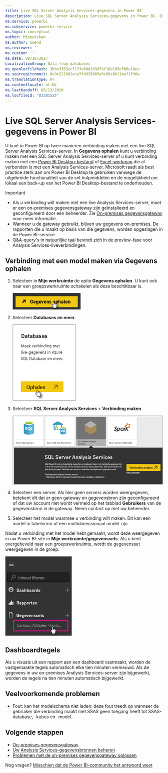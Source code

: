 ```yaml
---
title: Live SQL Server Analysis Services-gegevens in Power BI
description: Live SQL Server Analysis Services-gegevens in Power BI. Dit wordt gedaan via een gegevensbron die is geconfigureerd voor een bedrijfsgateway.
ms.service: powerbi
ms.subservice: powerbi-service
ms.topic: conceptual
author: Minewiskan
ms.author: owend
ms.reviewer: ''
ms.custom: ''
ms.date: 08/10/2017
LocalizationGroup: Data from databases
ms.openlocfilehash: 3bbe3763ecf17fe80d1b3859f18e105e566e14ee
ms.sourcegitcommit: 0e9e211082eca7fd939803e0cd9c6b114af2f90a
ms.translationtype: HT
ms.contentlocale: nl-NL
ms.lasthandoff: 05/13/2020
ms.locfileid: "83281525"
---
```

# <a name="sql-server-analysis-services-live-data-in-power-bi"></a>Live SQL Server Analysis Services-gegevens in Power BI

U kunt in Power BI op twee manieren verbinding maken met een live SQL Server Analysis Services-server. In **Gegevens ophalen** kunt u verbinding maken met een SQL Server Analysis Services-server of u kunt verbinding maken met een [Power BI Desktop-bestand](service-desktop-files.md) of [Excel-werkmap](service-excel-workbook-files.md) die al verbonden is met een Analysis Services-server. Microsoft raadt als best practice sterk aan om Power BI Desktop te gebruiken vanwege de uitgebreide functionaliteit van de set hulpmiddelen en de mogelijkheid om lokaal een back-up van het Power BI Desktop-bestand te onderhouden.

>[!IMPORTANT]
> * Als u verbinding wilt maken met een live Analysis Services-server, moet er een on-premises gegevensgateway zijn geïnstalleerd en geconfigureerd door een beheerder. Zie [On-premises gegevensgateway](service-gateway-onprem.md) voor meer informatie.
> * Wanneer u de gateway gebruikt, blijven uw gegevens on-premises.  De rapporten die u maakt op basis van die gegevens, worden opgeslagen in de Power BI-service. 
> * [Q&A-query's in natuurlijke taal](../create-reports/service-q-and-a-direct-query.md) bevindt zich in de preview-fase voor Analysis Services-liveverbindingen.

## <a name="to-connect-to-a-model-from-get-data"></a>Verbinding met een model maken via Gegevens ophalen

1. Selecteer in **Mijn werkruimte** de optie **Gegevens ophalen**. U kunt ook naar een groepswerkruimte schakelen als deze beschikbaar is.

   ![Knop om verbinding te maken en gegevens op te halen](media/sql-server-analysis-services-tabular-data/connecttoas_getdatabutton.png)

2. Selecteer **Databases en meer**.

   ![Verbinding maken om gegevens op te halen 1](media/sql-server-analysis-services-tabular-data/connecttoas_getdata_1.png)

3. Selecteer **SQL Server Analysis Services** > **Verbinding maken**.

   ![Verbinding maken om gegevens op te halen 2](media/sql-server-analysis-services-tabular-data/connecttoas_getdata_2.png)

4. Selecteer een server. Als hier geen servers worden weergegeven, betekent dit dat er geen gateway en gegevensbron zijn geconfigureerd of dat uw account niet wordt vermeld op het tabblad **Gebruikers** van de gegevensbron in de gateway. Neem contact op met uw beheerder.

5. Selecteer het model waarmee u verbinding wilt maken. Dit kan een model in tabelvorm of een multidimensionaal model zijn.

Nadat u verbinding met het model hebt gemaakt, wordt deze weergegeven in uw Power BI-site in **Mijn werkruimte/gegevenssets**. Als u bent overgeheveld naar een groepswerkruimte, wordt de gegevensset weergegeven in de groep.

![Verbinding maken met gegevensset](media/sql-server-analysis-services-tabular-data/connecttoas_dataset_5.png)

## <a name="dashboard-tiles"></a>Dashboardtegels

Als u visuals uit een rapport aan een dashboard vastmaakt, worden de vastgemaakte tegels automatisch elke tien minuten vernieuwd. Als de gegevens in uw on-premises Analysis Services-server zijn bijgewerkt, worden de tegels na tien minuten automatisch bijgewerkt.

## <a name="common-issues"></a>Veelvoorkomende problemen

* Fout: kan het modelschema niet laden: deze fout treedt op wanneer de gebruiker die verbinding maakt met SSAS geen toegang heeft tot SSAS-database, -kubus en -model.

## <a name="next-steps"></a>Volgende stappen

* [On-premises gegevensgateway](service-gateway-onprem.md)  
* [Uw Analysis Services-gegevensbronnen beheren](service-gateway-enterprise-manage-ssas.md)  
* [Problemen met de on-premises gegevensgateway oplossen](service-gateway-onprem-tshoot.md)  

Nog vragen? [Misschien dat de Power BI-community het antwoord weet](https://community.powerbi.com/)